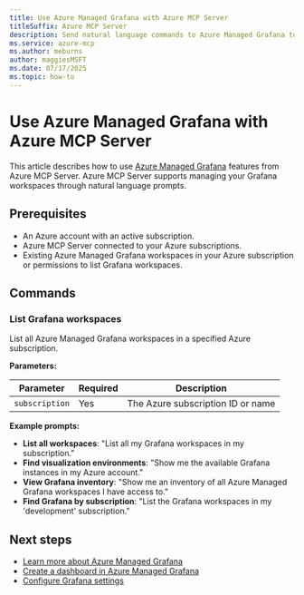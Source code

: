 ```yaml
---
title: Use Azure Managed Grafana with Azure MCP Server
titleSuffix: Azure MCP Server
description: Send natural language commands to Azure Managed Grafana to manage your visualization dashboards from Azure MCP Server.
ms.service: azure-mcp
ms.author: meburns
author: maggiesMSFT
ms.date: 07/17/2025
ms.topic: how-to
---
```


# Use Azure Managed Grafana with Azure MCP Server

This article describes how to use [Azure Managed Grafana](/azure/managed-grafana/overview) features from Azure MCP Server. Azure MCP Server supports managing your Grafana workspaces through natural language prompts.

## Prerequisites

* An Azure account with an active subscription.
* Azure MCP Server connected to your Azure subscriptions.
* Existing Azure Managed Grafana workspaces in your Azure subscription or permissions to list Grafana workspaces.

## Commands

### List Grafana workspaces

<!-- azmcp grafana list --subscription <subscription> -->

List all Azure Managed Grafana workspaces in a specified Azure subscription.

**Parameters:**

| Parameter | Required | Description |
|-----------|----------|-------------|
| `subscription` | Yes | The Azure subscription ID or name |

**Example prompts:**

- **List all workspaces**: "List all my Grafana workspaces in my subscription."
- **Find visualization environments**: "Show me the available Grafana instances in my Azure account."
- **View Grafana inventory**: "Show me an inventory of all Azure Managed Grafana workspaces I have access to."
- **Find Grafana by subscription**: "List the Grafana workspaces in my 'development' subscription."

## Next steps

- [Learn more about Azure Managed Grafana](/azure/managed-grafana/overview)
- [Create a dashboard in Azure Managed Grafana](/azure/managed-grafana/how-to-create-dashboard)
- [Configure Grafana settings](/azure/managed-grafana/grafana-settings)
